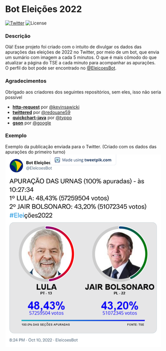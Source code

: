 # Bot Eleições 2022
[![Twitter](https://img.shields.io/twitter/url?label=Twitter%20do%20Bot&style=social&url=https%3A%2F%2Ftwitter.com%2FEleicoesBot)](https://twitter.com/EleicoesBot) ![License](https://img.shields.io/github/license/HenriqueNapimo1/twitterbot-eleicoes2022?logo=License)
### Descrição
Olá! Esse projeto foi criado com o intuito de divulgar os dados das apurações das eleições de 2022 no Twitter, por meio de um bot, que envia um sumário com imagem a cada
5 minutos. O que é mais cômodo do que atualizar a página do TSE a cada minuto para acompanhar as apurações.  
O perfil do bot pode ser encontrado no [@EleicoesBot](https://twitter.com/EleicoesBot).

### Agradecimentos
Obrigado aos criadores dos seguintes repositórios, sem eles, isso não seria possível
- **[http-request](https://github.com/kevinsawicki/http-request)** por [@kevinsawicki](https://github.com/kevinsawicki)
- **[twittered](https://github.com/redouane59/twittered)** por [@redouane59](https://github.com/redouane59)
- **[quickchart-java](https://github.com/typpo/quickchart-java)** por [@typpo](https://github.com/typpo)
- **[gson](https://github.com/google/gson)** por [@google](https://github.com/google)

### Exemplo
Exemplo da publicação enviada para o Twitter. (Criado com os dados das apurações do primeiro turno)
<img src="/src/main/resources/tweet-example.png" width="500">  
